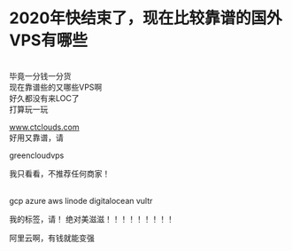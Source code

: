 # 2020年快结束了，现在比较靠谱的国外VPS有哪些


<img src="static/image/smiley/yct/022.gif" smilieid="42" border="0" alt="" /> <br />
<br />
毕竟一分钱一分货<br />
现在靠谱些的又哪些VPS啊<br />
好久都没有来LOC了<br />
打算玩一玩

www.ctclouds.com<br />
好用又靠谱，请

greencloudvps&nbsp;&nbsp;<img src="static/image/smiley/yct/018.gif" smilieid="36" border="0" alt="" />

我只看看，不推荐任何商家！<br />
<br />
<img src="static/image/smiley/default/lol.gif" smilieid="12" border="0" alt="" /><img src="static/image/smiley/default/lol.gif" smilieid="12" border="0" alt="" /><img src="static/image/smiley/default/lol.gif" smilieid="12" border="0" alt="" />

gcp azure aws linode digitalocean vultr<img src="static/image/smiley/default/lol.gif" smilieid="12" border="0" alt="" /><img src="static/image/smiley/default/lol.gif" smilieid="12" border="0" alt="" /><img id="aimg_Eu0pw" onclick="zoom(this, this.src, 0, 0, 0)" class="zoom" src="https://cdn.jsdelivr.net/gh/hishis/forum-master/public/images/patch.gif" onmouseover="img_onmouseoverfunc(this)" onload="thumbImg(this)" border="0" alt="" />

我的标签，请！ 绝对美滋滋！！！！！！！！！

阿里云啊，有钱就能变强
